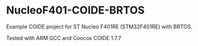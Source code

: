 NucleoF401-COIDE-BRTOS
======================

Example COIDE project for ST Nucleo F401RE (STM32F401RE) with BRTOS.

Tested with ARM GCC and Coocox COIDE 1.7.7



